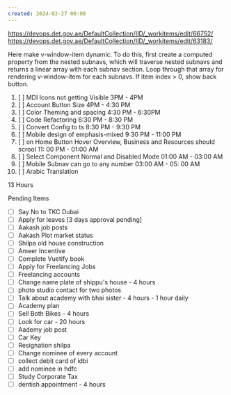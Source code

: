 ```yaml
---
created: 2024-02-27 00:08
---
```

https://devops.det.gov.ae/DefaultCollection/IID/_workitems/edit/66752/
https://devops.det.gov.ae/DefaultCollection/IID/_workitems/edit/63183/


Here make v-window-item dynamic. To do this, first create a computed property from the nested subnavs, which will traverse nested subnavs and returns a linear array with each subnav section. Loop through that array for rendering v-window-item for each subnavs. If item index > 0, show back button.

1. [ ] MDI Icons not getting Visible                                                                                   3PM - 4PM   
2. [ ] Account Button Size                                                                                                 4PM - 4:30 PM
3. [ ] Color Theming and spacing                                                                                     4:30 PM - 6:30PM 
4. [ ] Code Refactoring                                                                                                      6:30 PM - 8:30 PM
5. [ ] Convert Config to ts                                                                                                 8:30 PM - 9:30 PM
6. [ ] Mobile design of emphasis-mixed                                                                           9:30 PM - 11:00 PM
7. [ ] on Home Button Hover Overview, Business and Resources should scrool          11: 00 PM - 01:00 AM
8. [ ] Select Component Normal and Disabled Mode                                                      01:00 AM - 03:00 AM
9. [ ] Mobile Subnav can go to any number                                                                     03:00 AM - 05: 00 AM
10. [ ] Arabic Translation



13 Hours


Pending Items


- [ ] Say No to TKC Dubai
- [ ] Apply for leaves [3 days approval pending]
- [ ] Aakash job posts
- [ ] Aakash Plot market status
- [ ] Shilpa old house construction
- [ ] Ameer Incentive
- [ ] Complete Vuetify book
- [ ] Apply for Freelancing Jobs
- [ ] Freelancing accounts
- [ ] Change name plate of shippu's house - 4 hours
- [ ] photo studio contact for two photos
- [ ] Talk about academy with bhai sister - 4 hours - 1 hour daily
- [ ] Academy plan 
- [ ] Sell Both Bikes - 4 hours
- [ ] Look for car - 20 hours
- [ ] Aademy job post
- [ ] Car Key 
- [ ] Resignation shilpa
- [ ] Change nominee of every account
- [ ] collect debit card of idbi
- [ ] add nominee in hdfc 
- [ ] Study Corporate Tax
- [ ] dentish appointment - 4 hours